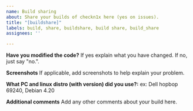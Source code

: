 ```yaml
---
name: Build sharing
about: Share your builds of checkn1x here (yes on issues).
title: "[buildshare]"
labels: build, share, buildshare, build share, build_share
assignees: ''

---
```


**Have you modified the code?**
If yes explain what you have changed. If no, just say "no.".

**Screenshots**
If applicable, add screenshots to help explain your problem.

**What PC and linux distro (with version) did you use?:**
ex: Dell hopbop 69240, Debian 4.20

**Additional comments**
Add any other comments about your build here.
